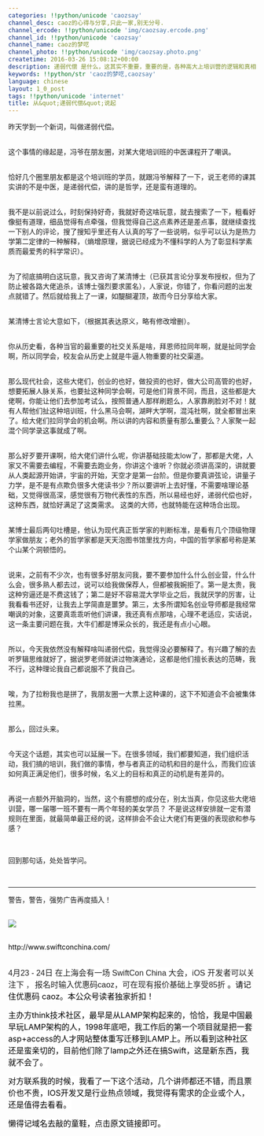 ```yaml
---
categories: !!python/unicode 'caozsay'
channel_desc: caoz的心得与分享,只此一家,别无分号.
channel_ercode: !!python/unicode 'img/caozsay.ercode.png'
channel_id: !!python/unicode 'caozsay'
channel_name: caoz的梦呓
channel_photo: !!python/unicode 'img/caozsay.photo.png'
createtime: 2016-03-26 15:08:12+00:00
description: 递弱代偿 是什么，这其实不重要，重要的是，各种高大上培训营的逻辑和真相是什么。
keywords: !!python/str 'caoz的梦呓,caozsay'
language: chinese
layout: 1_0_post
tags: !!python/unicode 'internet'
title: 从&quot;递弱代偿&quot;说起
---
```

<div class="rich_media_content" id="js_content">
<p>
         昨天学到一个新词，叫做递弱代偿。
        </p>
<p>
<br/>
         这个事情的缘起是，冯爷在朋友圈，对某大佬培训班的中医课程开了嘲讽。
        </p>
<p>
<br/>
         恰好几个圈里朋友都是这个培训班的学员，就跟冯爷解释了一下，说王老师的课其实讲的不是中医，是递弱代偿，讲的是哲学，还是蛮有道理的。
        </p>
<p>
<br/>
         我不是以前说过么，时刻保持好奇，我就好奇这啥玩意，就去搜索了一下，粗看好像挺有道理，细品觉得有点牵强，但我觉得自己这点素养还是差点事，就继续查找一下别人的评论，搜了搜知乎里还有人认真的写了一些说明，似乎可以认为是热力学第二定律的一种解释，（熵增原理，据说已经成为不懂科学的人为了彰显科学素质而最爱秀的科学常识）。
        </p>
<p>
<br/>
         为了彻底搞明白这玩意，我又咨询了某清博士（已获其言论分享发布授权，但为了防止被各路大佬追杀，该博士强烈要求匿名），人家说，你错了，你看问题的出发点就错了。然后就给我上了一课，如醍醐灌顶，故而今日分享给大家。
        </p>
<p>
<br/>
         某清博士言论大意如下，（根据其表达原义，略有修改增删）。
        </p>
<p>
<br/>
         你从历史看，各种当官的最重要的社交关系是啥，拜恩师拉同年啊，就是扯同学会啊，所以同学会，校友会从历史上就是牛逼人物重要的社交渠道。
        </p>
<p>
<br/>
         那么现代社会，这些大佬们，创业的也好，做投资的也好，做大公司高管的也好，想要拓展人脉关系，也要扯这种同学会啊，可是他们背景不同，而且，这些都是大佬啊，你能让他们去参加考试么，按照普通人那样刷题么，人家靠刷脸对不对！就有人帮他们扯这种培训班，什么黑马会啊，湖畔大学啊，混沌社啊，就全都冒出来了。给大佬们拉同学会的机会啊。所以讲的内容和质量有那么重要么？人家聚一起混个同学录这事就成了啊。
        </p>
<p>
<br/>
         那么好歹要开课啊，给大佬们讲什么呢，你讲基础技能太low了，那都是大佬，人家又不需要去编程，不需要去跑业务，你讲这个谁听？你就必须讲高深的，讲就要从人类起源开始讲，宇宙的开始，天空才是第一台阶。但是你要真讲弦论，讲量子力学，是不是有点欺负很多大佬读书少？所以要讲听上去好懂，不需要啥理论基础，又觉得很高深，感觉很有万物代表性的东西，所以易经也好，递弱代偿也好，这种东西，就恰好满足了这类需求。 这类的大师，也就特能在这种场合出现。
        </p>
<p>
<br/>
         某博士最后两句吐槽是，他认为现代真正哲学家的判断标准，是看有几个顶级物理学家做朋友；老外的哲学家都是天天泡图书馆里找方向，中国的哲学家都号称是某个山某个洞顿悟的。
        </p>
<p>
<br/>
         说来，之前有不少次，也有很多好朋友问我，要不要参加什么什么创业营，什么什么会，很多熟人都去过，说可以给我做保荐人，但都被我婉拒了。第一是太贵，我这种穷逼还是不费这钱了；第二是好不容易混大学毕业之后，我就厌学的厉害，让我看看书还好，让我去上学简直是噩梦。第三，太多所谓知名创业导师都是我经常嘲讽的对象，这要真乖乖听他们讲课，我还真有点那啥，心理不老适应，实话说，这一条主要问题在我，大牛们都是博采众长的，我还是有点小心眼。
        </p>
<p>
<br/>
         所以，今天我依然没有解释啥叫递弱代偿，我觉得没必要解释了。有兴趣了解的去听罗辑思维就好了，据说罗老师就讲过物演通论，这都是他们擅长表达的范畴，我不行，这种理论我自己都说服不了我自己。
        </p>
<p>
<br/>
         唉，为了拉粉我也是拼了，我朋友圈一大票上这种课的，这下不知道会不会被集体拉黑。
        </p>
<p>
<br/>
         那么，回过头来。
        </p>
<p>
<br/>
         今天这个话题，其实也可以延展一下。在很多领域，我们都要知道，我们组织活动，我们搞的培训，我们做的事情，参与者真正的动机和目的是什么，而我们应该如何真正满足他们，很多时候，名义上的目标和真正的动机是有差异的。
        </p>
<p>
<br/>
         再说一点额外开脑洞的，当然，这个有臆想的成分在，别太当真，你见这些大佬培训营，哪一届哪一班不要有一两个年轻的美女学员？ 不是说这样安排就一定有潜规则在里面，就最简单最正经的说，这样排会不会让大佬们有更强的表现欲和参与感？
        </p>
<p>
<br/>
</p>
<p>
         回到那句话，处处皆学问。
        </p>
<p>
<br/>
</p>
<hr/>
<p>
         警告，警告，强势广告再度插入！
        </p>
<p>
<br/>
<img data-ratio="0.43884892086330934" data-s="300,640" data-src="" data-type="jpeg" data-w="" src="{{ '/img/nBKX0s8fer0AuCFiawZoiazQjk1ly6FAjDPzHm7iazEEq37Mhwg2d5vRVvJ9gw5vFH9iafq5jXQJonb54a7pLcyoAA.jpeg' | prepend: site.img | replace: '//','/' }}" style="width: auto !important; height: auto !important; visibility: visible !important;"/>
</p>
<p>
<br/>
<a>
<span style="color: rgb(0, 0, 0);">
           http://www.swiftconchina.com/
          </span>
</a>
</p>
<p>
<br/>
<span style="color: rgb(0, 0, 0); background-color: rgb(255, 255, 255);">
<span style="font: 16px/normal arial, sans-serif; color: rgb(34, 34, 34); text-transform: none; text-indent: 0px; letter-spacing: normal; word-spacing: 0px; float: none; display: inline !important; white-space: normal; font-size-adjust: none; font-stretch: normal; background-color: rgb(255, 255, 255); -webkit-text-stroke-width: 0px;">
           4月23 - 24日
          </span>
<span style="font-size: 16px; background-color: rgb(255, 255, 255);">
<span style="font: 14px/normal arial, sans-serif; color: rgb(34, 34, 34); text-transform: none; text-indent: 0px; letter-spacing: normal; word-spacing: 0px; float: none; display: inline !important; white-space: normal; font-size-adjust: none; font-stretch: normal; background-color: rgb(255, 255, 255); -webkit-text-stroke-width: 0px;">
<span style="font: 16px/normal arial, sans-serif; color: rgb(34, 34, 34); text-transform: none; text-indent: 0px; letter-spacing: normal; word-spacing: 0px; float: none; display: inline !important; white-space: normal; font-size-adjust: none; font-stretch: normal; background-color: rgb(255, 255, 255); -webkit-text-stroke-width: 0px;">
             在上海会有一场 SwiftCon China 大会，iOS 开发者可以关注下
            </span>
            ，
           </span>
<span style="font: 16px/normal arial, sans-serif; color: rgb(34, 34, 34); text-transform: none; text-indent: 0px; letter-spacing: normal; word-spacing: 0px; float: none; display: inline !important; white-space: normal; font-size-adjust: none; font-stretch: normal; background-color: rgb(255, 255, 255); -webkit-text-stroke-width: 0px;">
            报名时输入优惠码caoz，可在现有报价基础上享受85折
           </span>
           。请记住优惠码 caoz。本公众号读者独家折扣！
          </span>
</span>
</p>
<p>
<span style="color: rgb(0, 0, 0); font-size: 16px; background-color: rgb(255, 255, 255);">
</span>
</p>
<p>
<span style="color: rgb(0, 0, 0); font-size: 16px; background-color: rgb(255, 255, 255);">
          主办方think技术社区，最早是从LAMP架构起来的，恰恰，我是中国最早玩LAMP架构的人，1998年底吧，我工作后的第一个项目就是把一套asp+access的人才网站整体重写迁移到LAMP上。所以看到这种社区还是蛮亲切的，目前他们除了lamp之外还在搞Swift，这是新东西，我就不会了。
         </span>
</p>
<p>
<span style="color: rgb(0, 0, 0); font-size: 16px; background-color: rgb(255, 255, 255);">
</span>
</p>
<p>
<span style="color: rgb(0, 0, 0); font-size: 16px; background-color: rgb(255, 255, 255);">
          对方联系我的时候，我看了一下这个活动，几个讲师都还不错，而且票价也不贵，IOS开发又是行业热点领域，我觉得有需求的企业或个人，还是值得去看看。
         </span>
</p>
<p>
<span style="color: rgb(0, 0, 0); font-size: 16px; background-color: rgb(255, 255, 255);">
</span>
</p>
<p>
<span style="color: rgb(0, 0, 0); font-size: 16px; background-color: rgb(255, 255, 255);">
          懒得记域名去敲的童鞋，点击原文链接即可。
         </span>
</p>
<p>
<br/>
</p>
</div>